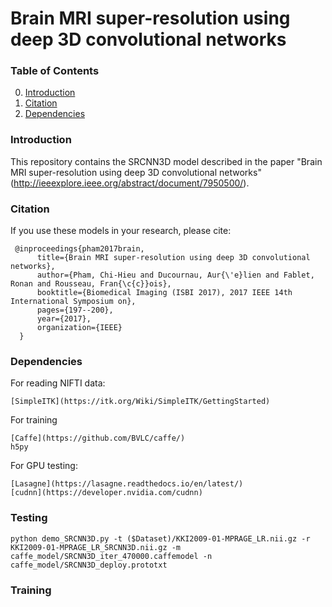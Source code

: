 # Brain MRI super-resolution using deep 3D convolutional networks

### Table of Contents

0. [Introduction](#introduction)
0. [Citation](#citation)
0. [Dependencies](#dependencies)

### Introduction
This repository contains the SRCNN3D model described in the paper "Brain MRI super-resolution using deep 3D convolutional networks" (http://ieeexplore.ieee.org/abstract/document/7950500/).

### Citation

If you use these models in your research, please cite:
```
 @inproceedings{pham2017brain,
      title={Brain MRI super-resolution using deep 3D convolutional networks},
      author={Pham, Chi-Hieu and Ducournau, Aur{\'e}lien and Fablet, Ronan and Rousseau, Fran{\c{c}}ois},
      booktitle={Biomedical Imaging (ISBI 2017), 2017 IEEE 14th International Symposium on},
      pages={197--200},
      year={2017},
      organization={IEEE}
  }
```
### Dependencies
For reading NIFTI data:
```
[SimpleITK](https://itk.org/Wiki/SimpleITK/GettingStarted)
```
For training
```
[Caffe](https://github.com/BVLC/caffe/)
h5py
```
For GPU testing:
```
[Lasagne](https://lasagne.readthedocs.io/en/latest/)
[cudnn](https://developer.nvidia.com/cudnn)
```
### Testing

```
python demo_SRCNN3D.py -t ($Dataset)/KKI2009-01-MPRAGE_LR.nii.gz -r KKI2009-01-MPRAGE_LR_SRCNN3D.nii.gz -m caffe_model/SRCNN3D_iter_470000.caffemodel -n caffe_model/SRCNN3D_deploy.prototxt
```
### Training
